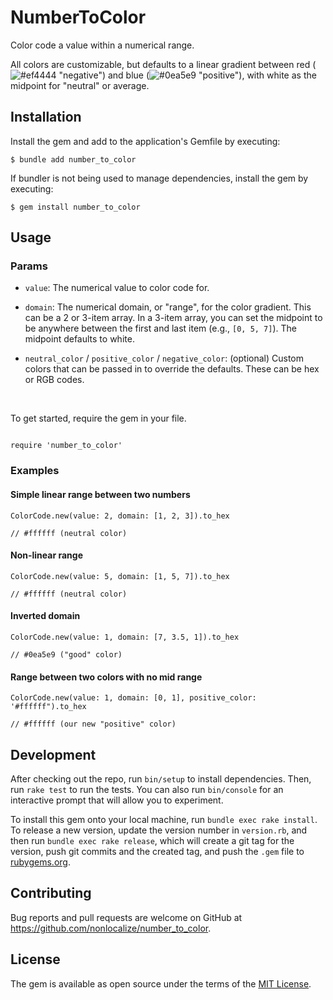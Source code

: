 
# NumberToColor
Color code a value within a numerical range.

All colors are customizable, but defaults to a linear gradient between red (![#ef4444](https://placehold.co/15x15/ef4444/ef4444.png) "negative") and blue (![#0ea5e9](https://placehold.co/15x15/0ea5e9/0ea5e9.png) "positive"), with white as the midpoint for "neutral" or average.

## Installation
Install the gem and add to the application's Gemfile by executing:
```
$ bundle add number_to_color
```

If bundler is not being used to manage dependencies, install the gem by executing:
```
$ gem install number_to_color
```

## Usage

### Params
* `value`: The numerical value to color code for.

* `domain`: The numerical domain, or "range", for the color gradient. This can be a 2 or 3-item array. In a 3-item array, you can set the midpoint to be anywhere between the first and last item (e.g., `[0, 5, 7]`). The midpoint defaults to white.

* `neutral_color` / `positive_color` / `negative_color`: (optional) Custom colors that can be passed in to override the defaults. These can be hex or RGB codes.
<br>

To get started, require the gem in your file.
```

require 'number_to_color'

```

 
### Examples
#### Simple linear range between two numbers
```
ColorCode.new(value: 2, domain: [1, 2, 3]).to_hex

// #ffffff (neutral color)
```

  

#### Non-linear range
```
ColorCode.new(value: 5, domain: [1, 5, 7]).to_hex

// #ffffff (neutral color)
```

  

#### Inverted domain
```
ColorCode.new(value: 1, domain: [7, 3.5, 1]).to_hex

// #0ea5e9 ("good" color)
```

  

#### Range between two colors with no mid range
```
ColorCode.new(value: 1, domain: [0, 1], positive_color: '#ffffff").to_hex

// #ffffff (our new "positive" color)
```

## Development
After checking out the repo, run `bin/setup` to install dependencies. Then, run `rake test` to run the tests. You can also run `bin/console` for an interactive prompt that will allow you to experiment.

To install this gem onto your local machine, run `bundle exec rake install`. To release a new version, update the version number in `version.rb`, and then run `bundle exec rake release`, which will create a git tag for the version, push git commits and the created tag, and push the `.gem` file to [rubygems.org](https://rubygems.org).

## Contributing
Bug reports and pull requests are welcome on GitHub at https://github.com/nonlocalize/number_to_color.

## License
The gem is available as open source under the terms of the [MIT License](https://opensource.org/licenses/MIT).

